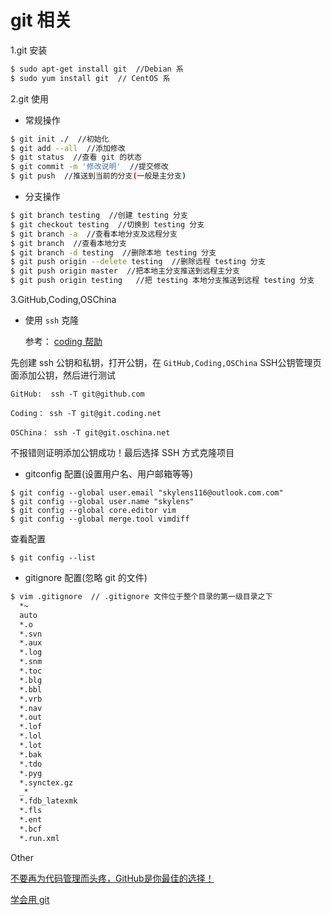 # git 相关

1.git 安装

```bash
$ sudo apt-get install git  //Debian 系
$ sudo yum install git  // CentOS 系
```

2.git 使用

+ 常规操作

```bash
$ git init ./  //初始化
$ git add --all  //添加修改
$ git status  //查看 git 的状态
$ git commit -m '修改说明'  //提交修改
$ git push  //推送到当前的分支(一般是主分支) 
```

+ 分支操作

```bash
$ git branch testing  //创建 testing 分支
$ git checkout testing  //切换到 testing 分支
$ git branch -a  //查看本地分支及远程分支
$ git branch  //查看本地分支
$ git branch -d testing  //删除本地 testing 分支
$ git push origin --delete testing  //删除远程 testing 分支
$ git push origin master  //把本地主分支推送到远程主分支
$ git push origin testing   //把 testing 本地分支推送到远程 testing 分支
```

3.GitHub,Coding,OSChina

+ 使用 `ssh` 克隆 
  
  参考： [coding 帮助](https://coding.net/help/doc/git/ssh-key.html)

 先创建 ssh 公钥和私钥，打开公钥，在 `GitHub,Coding,OSChina` SSH公钥管理页面添加公钥，然后进行测试
  
 `GitHub:  ssh -T git@github.com` 

 `Coding： ssh -T git@git.coding.net`

 `OSChina： ssh -T git@git.oschina.net`
 
 不报错则证明添加公钥成功！最后选择 SSH 方式克隆项目
 
 + gitconfig 配置(设置用户名、用户邮箱等等)
  
  ```
  $ git config --global user.email "skylens116@outlook.com.com"
  $ git config --global user.name "skylens"
  $ git config --global core.editor vim
  $ git config --global merge.tool vimdiff
  ```
  查看配置
  
  ```
  $ git config --list
  ```

  + gitignore 配置(忽略 git 的文件)
  
  ```bash
  $ vim .gitignore  // .gitignore 文件位于整个目录的第一级目录之下
    *~
    auto
    *.o
    *.svn
    *.aux
    *.log
    *.snm
    *.toc
    *.blg
    *.bbl
    *.vrb
    *.nav
    *.out
    *.lof
    *.lol
    *.lot
    *.bak
    *.tdo
    *.pyg
    *.synctex.gz
    _*
    *.fdb_latexmk
    *.fls
    *.ent
    *.bcf
    *.run.xml
  ```
  
Other

[不要再为代码管理而头疼，GitHub是你最佳的选择！](http://cs.swfu.edu.cn/itf/?p=299)

[学会用 git ](http://cs2.swfc.edu.cn/~wx672/lecture_notes/linux/tutorials/git.html)
